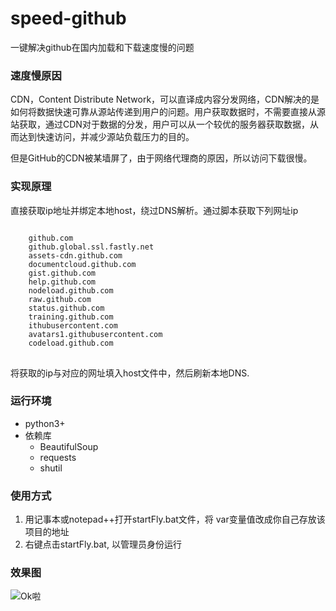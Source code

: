 # speed-github
一键解决github在国内加载和下载速度慢的问题


### 速度慢原因


CDN，Content Distribute Network，可以直译成内容分发网络，CDN解决的是如何将数据快速可靠从源站传递到用户的问题。用户获取数据时，不需要直接从源站获取，通过CDN对于数据的分发，用户可以从一个较优的服务器获取数据，从而达到快速访问，并减少源站负载压力的目的。

但是GitHub的CDN被某墙屏了，由于网络代理商的原因，所以访问下载很慢。




### 实现原理
直接获取ip地址并绑定本地host，绕过DNS解析。通过脚本获取下列网址ip
<pre>
<code>
	github.com
	github.global.ssl.fastly.net
	assets-cdn.github.com
	documentcloud.github.com
	gist.github.com
	help.github.com
	nodeload.github.com
	raw.github.com
	status.github.com
	training.github.com
	ithubusercontent.com
	avatars1.githubusercontent.com
	codeload.github.com
</code>
</pre>

将获取的ip与对应的网址填入host文件中，然后刷新本地DNS.


### 运行环境

- python3+
- 依赖库
	- BeautifulSoup
	- requests
	- shutil

### 使用方式
 


1. 用记事本或notepad++打开startFly.bat文件，将 var变量值改成你自己存放该项目的地址
2. 右键点击startFly.bat, 以管理员身份运行

### 效果图
![Ok啦](https://github.com/jvxiao/speed-github/blob/master/img/screenShot.PNG)
